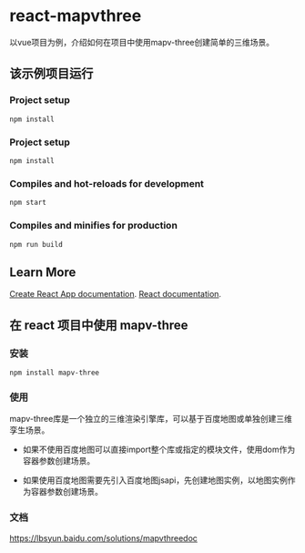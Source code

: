 # react-mapvthree
以vue项目为例，介绍如何在项目中使用mapv-three创建简单的三维场景。

## 该示例项目运行
### Project setup
```
npm install
```

### Project setup
```
npm install
```

### Compiles and hot-reloads for development
```
npm start
```

### Compiles and minifies for production
```
npm run build
```

## Learn More

[Create React App documentation](https://facebook.github.io/create-react-app/docs/getting-started).
[React documentation](https://reactjs.org/).


## 在 react 项目中使用 mapv-three

### 安装
```
npm install mapv-three
```

### 使用
mapv-three库是一个独立的三维渲染引擎库，可以基于百度地图或单独创建三维孪生场景。
* 如果不使用百度地图可以直接import整个库或指定的模块文件，使用dom作为容器参数创建场景。

* 如果使用百度地图需要先引入百度地图jsapi，先创建地图实例，以地图实例作为容器参数创建场景。

### 文档
https://lbsyun.baidu.com/solutions/mapvthreedoc




